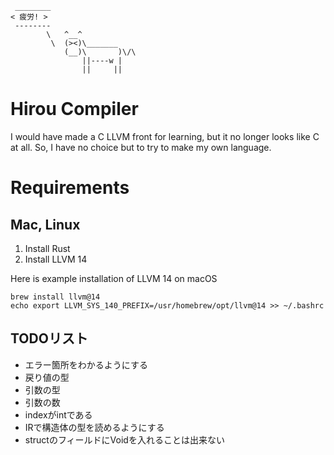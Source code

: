 ```
 ________
< 疲労! >
 --------
        \   ^__^
         \  (><)\_______
            (__)\       )\/\
                ||----w |
                ||     ||
```

# Hirou Compiler
I would have made a C LLVM front for learning, but it no longer looks like C at all. So, I have no choice but to try to make my own language.

# Requirements

## Mac, Linux
1. Install Rust
2. Install LLVM 14

Here is example installation of LLVM 14 on macOS
```
brew install llvm@14
echo export LLVM_SYS_140_PREFIX=/usr/homebrew/opt/llvm@14 >> ~/.bashrc
```

## TODOリスト
- エラー箇所をわかるようにする
- 戻り値の型
- 引数の型
- 引数の数
- indexがintである
- IRで構造体の型を読めるようにする
- structのフィールドにVoidを入れることは出来ない
